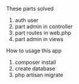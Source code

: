 These parts solved

1. auth user
2. part admin in controller
3. part routes in web.php
4. part admin in views

How to usage this app

1. composer install
2. create database
3. php artisan migrate
